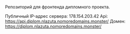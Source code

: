 Репозиторий для фронтенда дипломного проекта.

Публичный IP-адрес сервера: 178.154.203.42 
Api: https://api.diplom.nlazuta.nomoredomains.monster/
Домен: https://diplom.nlazuta.nomoredomains.monster/
